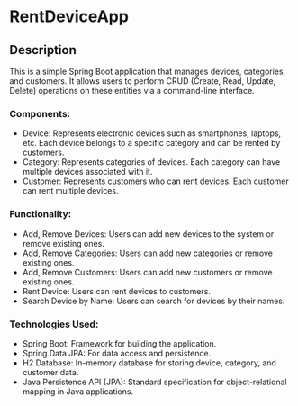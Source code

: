 # RentDeviceApp
## Description

This is a simple Spring Boot application that manages devices, categories, and customers. It allows users to perform CRUD (Create, Read, Update, Delete) operations on these entities via a command-line interface.

### Components:
  * Device: Represents electronic devices such as smartphones, laptops, etc. Each device belongs to a specific category and can be rented by customers.
  * Category: Represents categories of devices. Each category can have multiple devices associated with it.
  * Customer: Represents customers who can rent devices. Each customer can rent multiple devices.

### Functionality:
  * Add, Remove Devices: Users can add new devices to the system or remove existing ones.
  * Add, Remove Categories: Users can add new categories or remove existing ones.
  * Add, Remove Customers: Users can add new customers or remove existing ones.
  * Rent Device: Users can rent devices to customers.
  * Search Device by Name: Users can search for devices by their names.

### Technologies Used:
  * Spring Boot: Framework for building the application.
  * Spring Data JPA: For data access and persistence.
  * H2 Database: In-memory database for storing device, category, and customer data.
  * Java Persistence API (JPA): Standard specification for object-relational mapping in Java applications.
